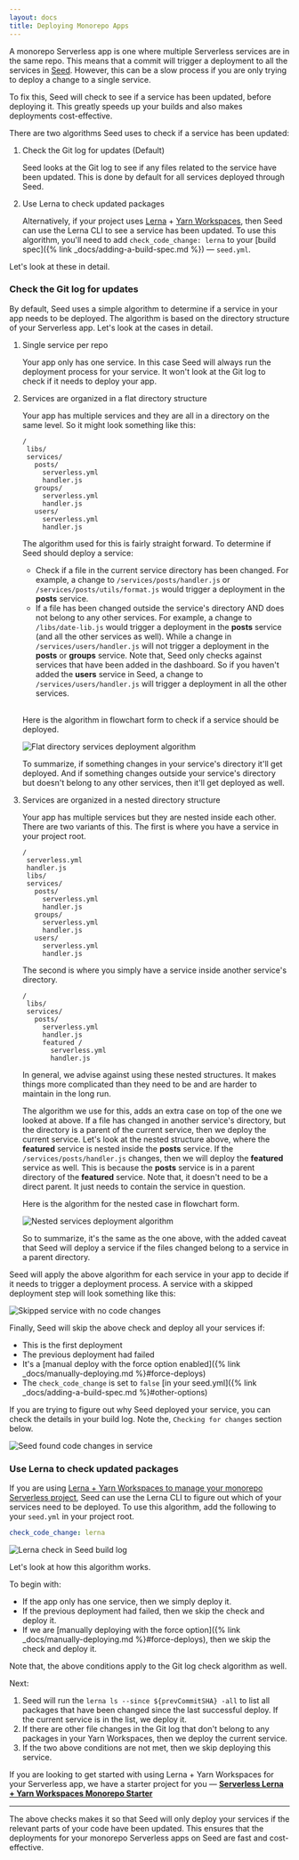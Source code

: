 ```yaml
---
layout: docs
title: Deploying Monorepo Apps
---
```


A monorepo Serverless app is one where multiple Serverless services are in the same repo. This means that a commit will trigger a deployment to all the services in [Seed](/). However, this can be a slow process if you are only trying to deploy a change to a single service.

To fix this, Seed will check to see if a service has been updated, before deploying it. This greatly speeds up your builds and also makes deployments cost-effective.

There are two algorithms Seed uses to check if a service has been updated:

1. Check the Git log for updates (Default)

   Seed looks at the Git log to see if any files related to the service have been updated. This is done by default for all services deployed through Seed.

2. Use Lerna to check updated packages

   Alternatively, if your project uses [Lerna](https://lerna.js.org) + [Yarn Workspaces](https://classic.yarnpkg.com/en/docs/workspaces/), then Seed can use the Lerna CLI to see a service has been updated. To use this algorithm, you'll need to add `check_code_change: lerna` to your [build spec]({% link _docs/adding-a-build-spec.md %}) — `seed.yml`.

Let's look at these in detail.

### Check the Git log for updates

By default, Seed uses a simple algorithm to determine if a service in your app needs to be deployed. The algorithm is based on the directory structure of your Serverless app. Let's look at the cases in detail.

1. Single service per repo

   Your app only has one service. In this case Seed will always run the deployment process for your service. It won't look at the Git log to check if it needs to deploy your app.

2. Services are organized in a flat directory structure

   Your app has multiple services and they are all in a directory on the same level. So it might look something like this:

   ```
   /
    libs/
    services/
      posts/
        serverless.yml
        handler.js
      groups/
        serverless.yml
        handler.js
      users/
        serverless.yml
        handler.js
   ```

   The algorithm used for this is fairly straight forward. To determine if Seed should deploy a service:

   - Check if a file in the current service directory has been changed. For example, a change to `/services/posts/handler.js` or `/services/posts/utils/format.js` would trigger a deployment in the **posts** service.
   - If a file has been changed outside the service's directory AND does not belong to any other services. For example, a change to `/libs/date-lib.js` would trigger a deployment in the **posts** service (and all the other services as well). While a change in `/services/users/handler.js` will not trigger a deployment in the **posts** or **groups** service. Note that, Seed only checks against services that have been added in the dashboard. So if you haven't added the **users** service in Seed, a change to `/services/users/handler.js` will trigger a deployment in all the other services.

   <br />Here is the algorithm in flowchart form to check if a service should be deployed.

   ![Flat directory services deployment algorithm](/assets/docs/deploying-monorepo-apps/flat-directory-services-deployment-algorithm.png)

   To summarize, if something changes in your service's directory it'll get deployed. And if something changes outside your service's directory but doesn't belong to any other services, then it'll get deployed as well.

3. Services are organized in a nested directory structure

   Your app has multiple services but they are nested inside each other. There are two variants of this. The first is where you have a service in your project root.

   ```
   /
    serverless.yml
    handler.js
    libs/
    services/
      posts/
        serverless.yml
        handler.js
      groups/
        serverless.yml
        handler.js
      users/
        serverless.yml
        handler.js
   ```
   
   The second is where you simply have a service inside another service's directory.

   ```
   /
    libs/
    services/
      posts/
        serverless.yml
        handler.js
        featured /
          serverless.yml
          handler.js
   ```

   In general, we advise against using these nested structures. It makes things more complicated than they need to be and are harder to maintain in the long run.

   The algorithm we use for this, adds an extra case on top of the one we looked at above. If a file has changed in another service's directory, but the directory is a parent of the current service, then we deploy the current service. Let's look at the nested structure above, where the **featured** service is nested inside the **posts** service. If the `/services/posts/handler.js` changes, then we will deploy the **featured** service as well. This is because the **posts** service is in a parent directory of the **featured** service. Note that, it doesn't need to be a direct parent. It just needs to contain the service in question.

   Here is the algorithm for the nested case in flowchart form.

   ![Nested services deployment algorithm](/assets/docs/deploying-monorepo-apps/nested-services-deployment-algorithm.png)

   So to summarize, it's the same as the one above, with the added caveat that Seed will deploy a service if the files changed belong to a service in a parent directory.

Seed will apply the above algorithm for each service in your app to decide if it needs to trigger a deployment process. A service with a skipped deployment step will look something like this:

![Skipped service with no code changes](/assets/docs/deploying-monorepo-apps/skipped-service-with-no-code-changes.png)

Finally, Seed will skip the above check and deploy all your services if:

- This is the first deployment
- The previous deployment had failed
- It's a [manual deploy with the force option enabled]({% link _docs/manually-deploying.md %}#force-deploys)
- The `check_code_change` is set to `false` [in your seed.yml]({% link _docs/adding-a-build-spec.md %}#other-options)

If you are trying to figure out why Seed deployed your service, you can check the details in your build log. Note the, `Checking for changes` section below.

![Seed found code changes in service](/assets/docs/deploying-monorepo-apps/seed-found-code-changes-in-service.png)

### Use Lerna to check updated packages

If you are using [Lerna + Yarn Workspaces to manage your monorepo Serverless project](https://serverless-stack.com/chapters/using-lerna-and-yarn-workspaces-with-serverless.html), Seed can use the Lerna CLI to figure out which of your services need to be deployed. To use this algorithm, add the following to your `seed.yml` in your project root.

``` yml
check_code_change: lerna
```

![Lerna check in Seed build log](/assets/docs/deploying-monorepo-apps/lerna-check-in-seed-build-log.png)

Let's look at how this algorithm works.

To begin with:

- If the app only has one service, then we simply deploy it.
- If the previous deployment had failed, then we skip the check and deploy it.
- If we are [manually deploying with the force option]({% link _docs/manually-deploying.md %}#force-deploys), then we skip the check and deploy it.

Note that, the above conditions apply to the Git log check algorithm as well.

Next:

1. Seed will run the `lerna ls --since ${prevCommitSHA} -all` to list all packages that have been changed since the last successful deploy. If the current service is in the list, we deploy it.
2. If there are other file changes in the Git log that don't belong to any packages in your Yarn Workspaces, then we deploy the current service.
3. If the two above conditions are not met, then we skip deploying this service.

If you are looking to get started with using Lerna + Yarn Workspaces for your Serverless app, we have a starter project for you — [**Serverless Lerna + Yarn Workspaces Monorepo Starter**](https://github.com/AnomalyInnovations/serverless-lerna-yarn-starter)

-------

The above checks makes it so that Seed will only deploy your services if the relevant parts of your code have been updated. This ensures that the deployments for your monorepo Serverless apps on Seed are fast and cost-effective.
